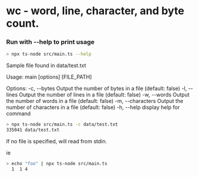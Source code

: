 # wc - word, line, character, and byte count. 

### Run with --help to print usage
```bash
> npx ts-node src/main.ts --help
```

Sample file found in data/test.txt

Usage: main [options] [FILE_PATH]

Options:
  -c, --bytes       Output the number of bytes in a file (default: false)
  -l, --lines       Output the number of lines in a file (default: false)
  -w, --words       Output the number of words in a file (default: false)
  -m, --characters  Output the number of characters in a file (default: false)
  -h, --help        display help for command

```bash
> npx ts-node src/main.ts -c data/test.txt
335041 data/test.txt
```

If no file is specified, will read from stdin.

ie
```bash
> echo "foo" | npx ts-node src/main.ts
  1  1 4
```

